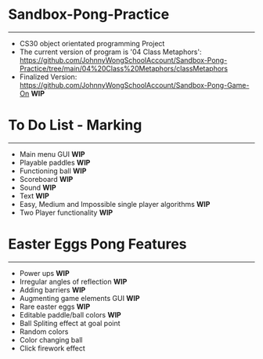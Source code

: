 # Sandbox-Pong-Practice
---
 - CS30 object orientated programming Project
 - The current version of program is '04 Class Metaphors': https://github.com/JohnnyWongSchoolAccount/Sandbox-Pong-Practice/tree/main/04%20Class%20Metaphors/classMetaphors
 - Finalized Version: https://github.com/JohnnyWongSchoolAccount/Sandbox-Pong-Game-On **WIP**

# To Do List - Marking
---
 - Main menu GUI **WIP**
 - Playable paddles **WIP**
 - Functioning ball **WIP**
 - Scoreboard **WIP**
 - Sound **WIP**
 - Text **WIP**
 - Easy, Medium and Impossible single player algorithms **WIP**
 - Two Player functionality **WIP**
# Easter Eggs Pong Features
 ---
 - Power ups **WIP**
 - Irregular angles of reflection **WIP**
 - Adding barriers **WIP**
 - Augmenting game elements GUI **WIP**
 - Rare easter eggs **WIP**
 - Editable paddle/ball colors **WIP**
 - Ball Spliting effect at goal point
 - Random colors
 - Color changing ball
 - Click firework effect
